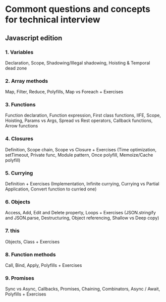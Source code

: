 # Commont questions and concepts for technical interview
## Javascript edition

### 1. Variables
Declaration, Scope, Shadowing/Illegal shadowing, Hoisting & Temporal dead zone

### 2. Array methods
Map, Filter, Reduce, Polyfills, Map vs Foreach + Exercises

### 3. Functions
Function declaration, Function expression, First class functions, IIFE, Scope, Hoisting, Params vs Args, Spread vs Rest operators, Callback functions, Arrow functions

### 4. Closures
Definition, Scope chain, Scope vs Closure + Exercises (Time optimization, setTimeout, Private func, Module pattern, Once polyfill, Memoize/Cache polyfill)

### 5. Currying
Definition + Exercises (Implementation, Infinite currying, Currying vs Partial Application, Convert function to curried one)

### 6. Objects
Access, Add, Edit and Delete property, Loops + Exercises (JSON.stringify and JSON.parse, Destructuring, Object referencing, Shallow vs Deep copy)

### 7. this
Objects, Class + Exercises

### 8. Function methods
Call, Bind, Apply, Polyfills + Exercises

### 9. Promises
Sync vs Async, Callbacks, Promises, Chaining, Combinators, Async / Await, Polyfills + Exercises 
